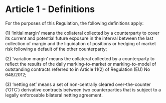 # Article 1 - Definitions


For the purposes of this Regulation, the following definitions apply:

(1) ‘initial margin’ means the collateral collected by a counterparty to cover its current and potential future exposure in the interval between the last collection of margin and the liquidation of positions or hedging of market risk following a default of the other counterparty;

(2) ‘variation margin’ means the collateral collected by a counterparty to reflect the results of the daily marking-to-market or marking-to-model of outstanding contracts referred to in Article 11(2) of Regulation (EU) No 648/2012;

(3) ‘netting set’ means a set of non-centrally cleared over-the-counter (‘OTC’) derivative contracts between two counterparties that is subject to a legally enforceable bilateral netting agreement.

